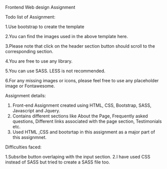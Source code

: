 Frontend Web design Assignment


Todo list of Assignment:

1.Use bootstrap to create the template

2.You can find the images used in the above template here.

3.Please note that click on the header section button should scroll to the corresponding section.

4.You are free to use any library.

5.You can use SASS. LESS is not recommended.

6.For any missing images or icons, please feel free to use any placeholder image or Fontawesome.



Assignment details:

1. Front-end Assignment created using HTML, CSS, Bootstrap, SASS, Javascript and Jquery.
2. Contains different sections like About the Page, Frequently asked questions, Different links associated with the page section, Testimonials etc.
3. Used HTML ,CSS and bootsrtap in this assignment as a major part of this assignmnet.


Difficulties faced:

1.Subsribe button overlaping with the input section.
2.I have used CSS instead of SASS but tried to create a SASS file too. 

